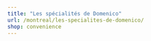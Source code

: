 ```yaml
---
title: "Les spécialités de Domenico"
url: /montreal/les-specialites-de-domenico/
shop: convenience
---
```

